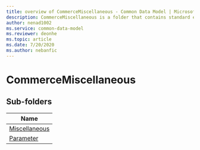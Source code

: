 ```yaml
---
title: overview of CommerceMiscellaneous - Common Data Model | Microsoft Docs
description: CommerceMiscellaneous is a folder that contains standard entities related to the Common Data Model.
author: nenad1002
ms.service: common-data-model
ms.reviewer: deonhe
ms.topic: article
ms.date: 7/20/2020
ms.author: nebanfic
---
```


# CommerceMiscellaneous


## Sub-folders

|Name|
|---|
|[Miscellaneous](Miscellaneous/overview.md)|
|[Parameter](Parameter/overview.md)|



